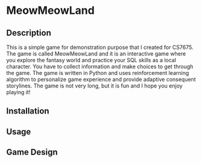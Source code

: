 # MeowMeowLand

## Description
This is a simple game for demonstration purpose that I created for CS7675. The game is called MeowMeowLand and it is an interactive game where you explore the fantasy world and practice your SQL skills as a local character. You have to collect information and make choices to get through the game. The game is written in Python and uses reinforcement learning algorithm to personalize game experience and provide adaptive consequent storylines. The game is not very long, but it is fun and I hope you enjoy playing it!

## Installation

## Usage

## Game Design
